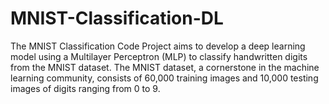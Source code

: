 # MNIST-Classification-DL
The MNIST Classification Code Project aims to develop a deep learning model using a Multilayer Perceptron (MLP) to classify handwritten digits from the MNIST dataset. The MNIST dataset, a cornerstone in the machine learning community, consists of 60,000 training images and 10,000 testing images of digits ranging from 0 to 9.
